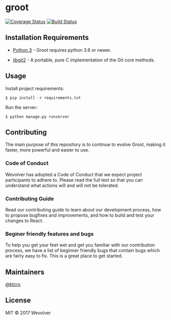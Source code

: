 # groot 

[![Coverage Status](https://coveralls.io/repos/github/btcrs/groot/badge.svg?branch=upload-testing)](https://coveralls.io/github/btcrs/groot?branch=master) [![Build Status](https://travis-ci.org/btcrs/groot.svg?branch=master)](https://travis-ci.org/btcrs/groot)

## Installation Requirements

* [Python 3](http://python-guide-pt-br.readthedocs.io/en/latest/starting/installation/) - Groot requires python 3.6 or newer.

* [libgit2](https://github.com/libgit2/libgit2) - A portable, pure C implementation of the Git core methods.


## Usage
Install project requirements:
```
$ pip install -r requirements.txt
```

Run the server:
```
$ python manage.py runserver
```
## Contributing

The main purpose of this repository is to continue to evolve Groot, making it faster, more powerful and easier to use.

### Code of Conduct

Wevolver has adopted a Code of Conduct that we expect project participants to adhere to. Please read the full text so that you can understand what actions will and will not be tolerated.

### Contributing Guide

Read our contributing guide to learn about our development process, how to propose bugfixes and improvements, and how to build and test your changes to React.


### Beginer friendly features and bugs

To help you get your feet wet and get you familiar with our contribution process, we have a list of beginner friendly bugs that contain bugs which are fairly easy to fix. This is a great place to get started.

## Maintainers

[@btcrs](https://github.com/btcrs)

## License

MIT © 2017 Wevolver

